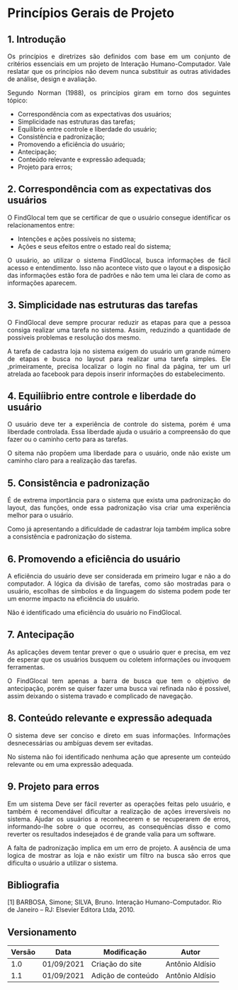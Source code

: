 # Princípios Gerais de Projeto

## 1. Introdução
<p align = "justify">
Os princípios e diretrizes são definidos com base em um conjunto de critérios essenciais em um projeto de Interação Humano-Computador.
Vale reslatar que os princípios não devem nunca substituir as outras atividades de análise, design e avaliação. 
</p>

<p align = "justify">
Segundo Norman (1988), os princípios giram em torno dos seguintes tópico: 
</p>

- Correspondência com as expectativas dos usuários;
- Simplicidade nas estruturas das tarefas;
- Equilíbrio entre controle e liberdade do usuário;
- Consistência e padronização;
- Promovendo a eficiência do usuário;
- Antecipação;
- Conteúdo relevante e expressão adequada;
- Projeto para erros;

## 2. Correspondência com as expectativas dos usuários
<p align = "justify">
O FindGlocal tem que se certificar de que o usuário consegue identificar os relacionamentos entre: 
</p>

- Intenções e ações possíveis no sistema;
- Ações e seus efeitos entre o estado real do sistema;

<p align = "justify">
O usuário, ao utilizar o sistema FindGlocal, busca informações de fácil acesso e entendimento. Isso não acontece visto que o layout e a disposição das informações estão fora de padrões e não tem uma lei clara de como as informações aparecem.
</p>

## 3. Simplicidade nas estruturas das tarefas

<p align = "justify">
O FindGlocal deve sempre procurar reduzir as etapas para que a pessoa consiga realizar uma tarefa no sistema. Assim, reduzindo a quantidade de possiveis problemas e resolução dos mesmo.
</p>

<p align = "justify">
A tarefa de cadastra loja no sistema exigem do usuário um grande número de etapas e busca no layout para realizar uma tarefa simples. Ele ,primeiramente, precisa localizar o login no final da página, ter um url atrelada ao facebook para depois inserir informações do estabelecimento.
</p>


## 4. Equilíibrio entre controle e liberdade do usuário

<p align = "justify">
O usuário deve ter a experiência de controle do sistema, porém é uma liberdade controlada. Essa liberdade ajuda o usuário a compreensão do que fazer ou o caminho certo para as tarefas.
</p>

<p align = "justify">
O sitema não propōem uma liberdade para o usuário, onde não existe um caminho claro para a realização das tarefas.
</p>


## 5. Consistência e padronização

<p align = "justify">
É de extrema importância para o sistema que exista uma padronização do layout, das funções, onde essa padronização visa criar uma experiência melhor para o usuário.
</p>

<p align = "justify">
Como já apresentando a dificuldade de cadastrar loja também implica sobre a consistência e padronização do sistema.
</p>

## 6. Promovendo a eficiência do usuário

<p align = "justify">
A eficiência do usuário deve ser considerada em primeiro lugar e não a do computador. A lógica da divisão de tarefas, como são mostradas para o usuário, escolhas de símbolos e da linguagem do sistema podem pode ter um enorme impacto na eficiência do usuário.
</p>

<p align = "justify">
Não é identificado uma eficiência do usuário no FindGlocal.
</p>

## 7. Antecipação
<p align = "justify">
As aplicações devem tentar prever o que o usuário quer e precisa, em vez de esperar que os usuários busquem ou coletem informações ou invoquem ferramentas.
</p>

<p align = "justify">
O FindGlocal tem apenas a barra de busca que tem o objetivo de antecipação, porém se quiser fazer uma busca vai refinada não é possivel, assim deixando o sistema travado e complicado de navegação.
</p>

## 8. Conteúdo relevante e expressão adequada

<p align = "justify">
O sistema deve ser conciso e direto em suas informações. Informações desnecessárias ou ambíguas devem ser evitadas.
</p>


<p align = "justify">
No sistema não foi identificado nenhuma ação que apresente um conteúdo relevante ou em uma expressão adequada.
</p>

## 9. Projeto para erros

<p align = "justify">
Em um sistema Deve ser fácil reverter as operações feitas pelo usuário, e também é recomendável dificultar a realização de ações irreversíveis no sistema. Ajudar os usuários a reconhecerem e se recuperarem de erros, informando-lhe sobre o que ocorreu, as consequências disso e como reverter os resultados indesejados é de grande valia para um software.
</p>

<p align = "justify">
A falta de padronização implica em um erro de projeto. A ausência de uma logica de mostrar as loja e não existir um filtro na busca são erros que dificulta o usuário a utilizar o sistema.
</p>



## Bibliografia <a id="Bibliografia"></a>
[1] BARBOSA, Simone; SILVA, Bruno. Interação Humano-Computador. Rio de Janeiro – RJ: Elsevier Editora Ltda, 2010.


## Versionamento

<center>

| Versão | Data | Modificação | Autor |
|--|--|--|--|
| 1.0 | 01/09/2021 | Criação do site | Antônio Aldísio |
| 1.1 | 01/09/2021 | Adição de conteúdo | Antônio Aldísio |

</center>